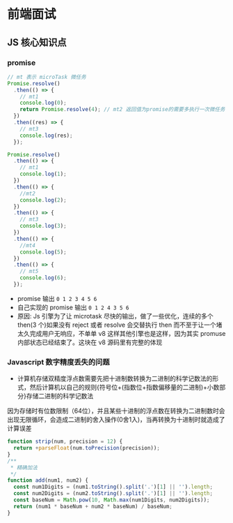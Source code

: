 # 前端面试

## JS 核心知识点

### promise

```js
// mt 表示 microTask 微任务
Promise.resolve()
  .then(() => {
    // mt1
    console.log(0);
    return Promise.resolve(4); // mt2 返回值为promise的需要多执行一次微任务
  })
  .then((res) => {
    // mt3
    console.log(res);
  });

Promise.resolve()
  .then(() => {
    // mt1
    console.log(1);
  })
  .then(() => {
    //mt2
    console.log(2);
  })
  .then(() => {
    // mt3
    console.log(3);
  })
  .then(() => {
    //mt4
    console.log(5);
  })
  .then(() => {
    // mt5
    console.log(6);
  });
```

- promise 输出 `0 1 2 3 4 5 6`
- 自己实现的 promise 输出 `0 1 2 4 3 5 6`
- 原因: Js 引擎为了让 microtask 尽快的输出，做了一些优化，连续的多个 then(3 个)如果没有 reject 或者 resolve 会交替执行 then 而不至于让一个堵太久完成用户无响应，不单单 v8 这样其他引擎也是这样，因为其实 promuse 内部状态已经结束了。这块在 v8 源码里有完整的体现

### Javascript 数字精度丢失的问题
- 计算机存储双精度浮点数需要先把十进制数转换为二进制的科学记数法的形式，然后计算机以自己的规则{符号位+(指数位+指数偏移量的二进制)+小数部分}存储二进制的科学记数法

因为存储时有位数限制（64位），并且某些十进制的浮点数在转换为二进制数时会出现无限循环，会造成二进制的舍入操作(0舍1入)，当再转换为十进制时就造成了计算误差
```js
function strip(num, precision = 12) {
  return +parseFloat(num.toPrecision(precision));
}
/**
 * 精确加法
 */
function add(num1, num2) {
  const num1Digits = (num1.toString().split('.')[1] || '').length;
  const num2Digits = (num2.toString().split('.')[1] || '').length;
  const baseNum = Math.pow(10, Math.max(num1Digits, num2Digits));
  return (num1 * baseNum + num2 * baseNum) / baseNum;
}
```